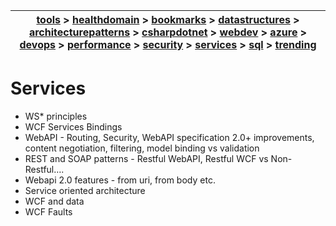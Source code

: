 | [tools](/tools/tools.md) > [healthdomain](healthdomain/healthdomain.md) > [bookmarks](bookmarks/bookmarks.md) > [datastructures](datastructures/datastructures.md) > [architecturepatterns](architecturepatterns/architecturepatterns.md) > [csharpdotnet](csharpdotnet/csharpdotnet.md) > [webdev](webdev/webdev.md) > [azure](azure/azure.md) > [devops](devops/devops.md) > [performance](performance/performance.md) > [security](security/security.md) > [services](services/services.md) > [sql](sql/sql.md) > [trending](trending/trending.md) |
| --- |

# Services

- WS* principles
- WCF Services Bindings
- WebAPI - Routing, Security, WebAPI specification 2.0+ improvements, content negotiation, filtering, model binding vs validation
- REST and SOAP patterns - Restful WebAPI, Restful WCF vs Non-Restful….
- Webapi 2.0 features - from uri, from body etc.
- Service oriented architecture
- WCF and data
- WCF Faults